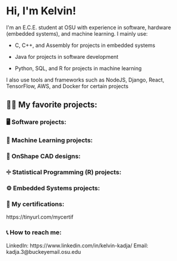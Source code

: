 <h1>Hi, I'm Kelvin! </h1>

<p>I'm an E.C.E. student at OSU with experience in software, hardware (embedded systems), and machine learning. I mainly use: </p>
<ul>
<li><p>C, C++, and Assembly for projects in embedded systems </p></li>
<li><p>Java for projects in software development </p></li>
<li><p>Python, SQL, and R for projects in machine learning </p></li>
</ul>
<p>I also use tools and frameworks such as NodeJS, Django, React, TensorFlow, AWS, and Docker for certain projects </p>

<h2>🧑‍💻 My favorite projects: </h3>

<h3>🖥️ Software projects: </h3>

<h3>🤖 Machine Learning projects: </h3>

<h3>🦾 OnShape CAD designs: </h3>

<h3>➗ Statistical Programming (R) projects: </h3>

<h3>⚙️ Embedded Systems projects: </h3>

<h3>📄 My certifications: </h3>
https://tinyurl.com/mycertif

<h3>📞 How to reach me: </h3>
LinkedIn: https://www.linkedin.com/in/kelvin-kadja/
Email: kadja.3@buckeyemail.osu.edu
